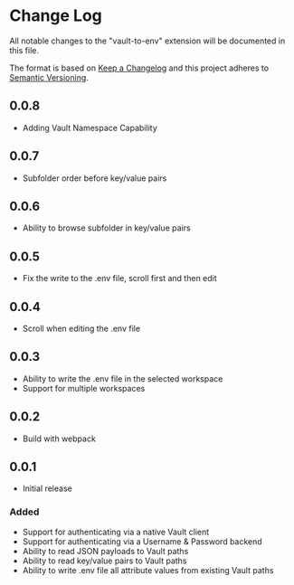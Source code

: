# Change Log

All notable changes to the "vault-to-env" extension will be documented in this file.

The format is based on [Keep a Changelog](http://keepachangelog.com/en/1.0.0/) and this project adheres to [Semantic Versioning](http://semver.org/spec/v2.0.0.html).

## 0.0.8

- Adding Vault Namespace Capability

## 0.0.7

- Subfolder order before key/value pairs

## 0.0.6

- Ability to browse subfolder in key/value pairs

## 0.0.5

- Fix the write to the .env file, scroll first and then edit

## 0.0.4

- Scroll when editing the .env file

## 0.0.3

- Ability to write the .env file in the selected workspace
- Support for multiple workspaces

## 0.0.2

- Build with webpack

## 0.0.1

- Initial release

### Added
- Support for authenticating via a native Vault client
- Support for authenticating via a Username & Password backend
- Ability to read JSON payloads to Vault paths
- Ability to read key/value pairs to Vault paths
- Ability to write .env file all attribute values from existing Vault paths